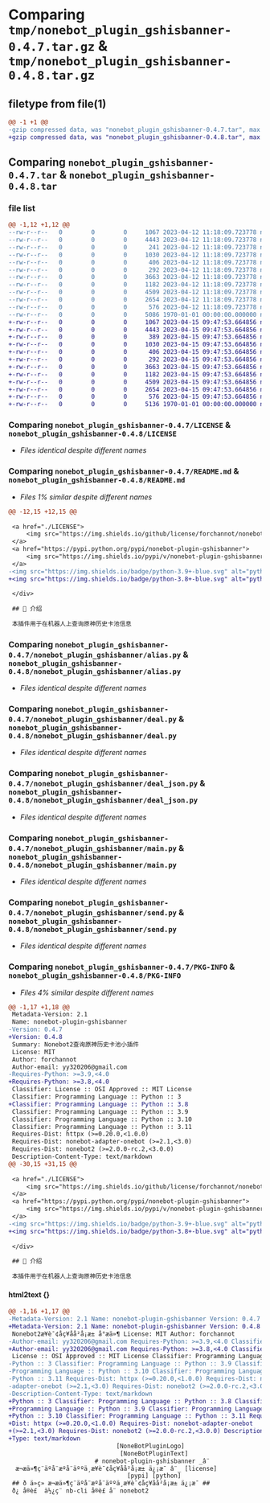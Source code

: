 # Comparing `tmp/nonebot_plugin_gshisbanner-0.4.7.tar.gz` & `tmp/nonebot_plugin_gshisbanner-0.4.8.tar.gz`

## filetype from file(1)

```diff
@@ -1 +1 @@
-gzip compressed data, was "nonebot_plugin_gshisbanner-0.4.7.tar", max compression
+gzip compressed data, was "nonebot_plugin_gshisbanner-0.4.8.tar", max compression
```

## Comparing `nonebot_plugin_gshisbanner-0.4.7.tar` & `nonebot_plugin_gshisbanner-0.4.8.tar`

### file list

```diff
@@ -1,12 +1,12 @@
--rw-r--r--   0        0        0     1067 2023-04-12 11:18:09.723778 nonebot_plugin_gshisbanner-0.4.7/LICENSE
--rw-r--r--   0        0        0     4443 2023-04-12 11:18:09.723778 nonebot_plugin_gshisbanner-0.4.7/README.md
--rw-r--r--   0        0        0      241 2023-04-12 11:18:09.723778 nonebot_plugin_gshisbanner-0.4.7/nonebot_plugin_gshisbanner/__init__.py
--rw-r--r--   0        0        0     1030 2023-04-12 11:18:09.723778 nonebot_plugin_gshisbanner-0.4.7/nonebot_plugin_gshisbanner/alias.py
--rw-r--r--   0        0        0      406 2023-04-12 11:18:09.723778 nonebot_plugin_gshisbanner-0.4.7/nonebot_plugin_gshisbanner/api.py
--rw-r--r--   0        0        0      292 2023-04-12 11:18:09.723778 nonebot_plugin_gshisbanner-0.4.7/nonebot_plugin_gshisbanner/config.py
--rw-r--r--   0        0        0     3663 2023-04-12 11:18:09.723778 nonebot_plugin_gshisbanner-0.4.7/nonebot_plugin_gshisbanner/deal.py
--rw-r--r--   0        0        0     1182 2023-04-12 11:18:09.723778 nonebot_plugin_gshisbanner-0.4.7/nonebot_plugin_gshisbanner/deal_json.py
--rw-r--r--   0        0        0     4509 2023-04-12 11:18:09.723778 nonebot_plugin_gshisbanner-0.4.7/nonebot_plugin_gshisbanner/main.py
--rw-r--r--   0        0        0     2654 2023-04-12 11:18:09.723778 nonebot_plugin_gshisbanner-0.4.7/nonebot_plugin_gshisbanner/send.py
--rw-r--r--   0        0        0      576 2023-04-12 11:18:09.723778 nonebot_plugin_gshisbanner-0.4.7/pyproject.toml
--rw-r--r--   0        0        0     5086 1970-01-01 00:00:00.000000 nonebot_plugin_gshisbanner-0.4.7/PKG-INFO
+-rw-r--r--   0        0        0     1067 2023-04-15 09:47:53.664856 nonebot_plugin_gshisbanner-0.4.8/LICENSE
+-rw-r--r--   0        0        0     4443 2023-04-15 09:47:53.664856 nonebot_plugin_gshisbanner-0.4.8/README.md
+-rw-r--r--   0        0        0      389 2023-04-15 09:47:53.664856 nonebot_plugin_gshisbanner-0.4.8/nonebot_plugin_gshisbanner/__init__.py
+-rw-r--r--   0        0        0     1030 2023-04-15 09:47:53.664856 nonebot_plugin_gshisbanner-0.4.8/nonebot_plugin_gshisbanner/alias.py
+-rw-r--r--   0        0        0      406 2023-04-15 09:47:53.664856 nonebot_plugin_gshisbanner-0.4.8/nonebot_plugin_gshisbanner/api.py
+-rw-r--r--   0        0        0      292 2023-04-15 09:47:53.664856 nonebot_plugin_gshisbanner-0.4.8/nonebot_plugin_gshisbanner/config.py
+-rw-r--r--   0        0        0     3663 2023-04-15 09:47:53.664856 nonebot_plugin_gshisbanner-0.4.8/nonebot_plugin_gshisbanner/deal.py
+-rw-r--r--   0        0        0     1182 2023-04-15 09:47:53.664856 nonebot_plugin_gshisbanner-0.4.8/nonebot_plugin_gshisbanner/deal_json.py
+-rw-r--r--   0        0        0     4509 2023-04-15 09:47:53.664856 nonebot_plugin_gshisbanner-0.4.8/nonebot_plugin_gshisbanner/main.py
+-rw-r--r--   0        0        0     2654 2023-04-15 09:47:53.664856 nonebot_plugin_gshisbanner-0.4.8/nonebot_plugin_gshisbanner/send.py
+-rw-r--r--   0        0        0      576 2023-04-15 09:47:53.664856 nonebot_plugin_gshisbanner-0.4.8/pyproject.toml
+-rw-r--r--   0        0        0     5136 1970-01-01 00:00:00.000000 nonebot_plugin_gshisbanner-0.4.8/PKG-INFO
```

### Comparing `nonebot_plugin_gshisbanner-0.4.7/LICENSE` & `nonebot_plugin_gshisbanner-0.4.8/LICENSE`

 * *Files identical despite different names*

### Comparing `nonebot_plugin_gshisbanner-0.4.7/README.md` & `nonebot_plugin_gshisbanner-0.4.8/README.md`

 * *Files 1% similar despite different names*

```diff
@@ -12,15 +12,15 @@
 
 <a href="./LICENSE">
     <img src="https://img.shields.io/github/license/forchannot/nonebot-plugin-gshisbanner.svg" alt="license">
 </a>
 <a href="https://pypi.python.org/pypi/nonebot-plugin-gshisbanner">
     <img src="https://img.shields.io/pypi/v/nonebot-plugin-gshisbanner.svg" alt="pypi">
 </a>
-<img src="https://img.shields.io/badge/python-3.9+-blue.svg" alt="python">
+<img src="https://img.shields.io/badge/python-3.8+-blue.svg" alt="python">
 
 </div>
 
 ## 📖 介绍
 
 本插件用于在机器人上查询原神历史卡池信息
```

### Comparing `nonebot_plugin_gshisbanner-0.4.7/nonebot_plugin_gshisbanner/alias.py` & `nonebot_plugin_gshisbanner-0.4.8/nonebot_plugin_gshisbanner/alias.py`

 * *Files identical despite different names*

### Comparing `nonebot_plugin_gshisbanner-0.4.7/nonebot_plugin_gshisbanner/deal.py` & `nonebot_plugin_gshisbanner-0.4.8/nonebot_plugin_gshisbanner/deal.py`

 * *Files identical despite different names*

### Comparing `nonebot_plugin_gshisbanner-0.4.7/nonebot_plugin_gshisbanner/deal_json.py` & `nonebot_plugin_gshisbanner-0.4.8/nonebot_plugin_gshisbanner/deal_json.py`

 * *Files identical despite different names*

### Comparing `nonebot_plugin_gshisbanner-0.4.7/nonebot_plugin_gshisbanner/main.py` & `nonebot_plugin_gshisbanner-0.4.8/nonebot_plugin_gshisbanner/main.py`

 * *Files identical despite different names*

### Comparing `nonebot_plugin_gshisbanner-0.4.7/nonebot_plugin_gshisbanner/send.py` & `nonebot_plugin_gshisbanner-0.4.8/nonebot_plugin_gshisbanner/send.py`

 * *Files identical despite different names*

### Comparing `nonebot_plugin_gshisbanner-0.4.7/PKG-INFO` & `nonebot_plugin_gshisbanner-0.4.8/PKG-INFO`

 * *Files 4% similar despite different names*

```diff
@@ -1,17 +1,18 @@
 Metadata-Version: 2.1
 Name: nonebot-plugin-gshisbanner
-Version: 0.4.7
+Version: 0.4.8
 Summary: Nonebot2查询原神历史卡池小插件
 License: MIT
 Author: forchannot
 Author-email: yy320206@gmail.com
-Requires-Python: >=3.9,<4.0
+Requires-Python: >=3.8,<4.0
 Classifier: License :: OSI Approved :: MIT License
 Classifier: Programming Language :: Python :: 3
+Classifier: Programming Language :: Python :: 3.8
 Classifier: Programming Language :: Python :: 3.9
 Classifier: Programming Language :: Python :: 3.10
 Classifier: Programming Language :: Python :: 3.11
 Requires-Dist: httpx (>=0.20.0,<1.0.0)
 Requires-Dist: nonebot-adapter-onebot (>=2.1,<3.0)
 Requires-Dist: nonebot2 (>=2.0.0-rc.2,<3.0.0)
 Description-Content-Type: text/markdown
@@ -30,15 +31,15 @@
 
 <a href="./LICENSE">
     <img src="https://img.shields.io/github/license/forchannot/nonebot-plugin-gshisbanner.svg" alt="license">
 </a>
 <a href="https://pypi.python.org/pypi/nonebot-plugin-gshisbanner">
     <img src="https://img.shields.io/pypi/v/nonebot-plugin-gshisbanner.svg" alt="pypi">
 </a>
-<img src="https://img.shields.io/badge/python-3.9+-blue.svg" alt="python">
+<img src="https://img.shields.io/badge/python-3.8+-blue.svg" alt="python">
 
 </div>
 
 ## 📖 介绍
 
 本插件用于在机器人上查询原神历史卡池信息
```

#### html2text {}

```diff
@@ -1,16 +1,17 @@
-Metadata-Version: 2.1 Name: nonebot-plugin-gshisbanner Version: 0.4.7 Summary:
+Metadata-Version: 2.1 Name: nonebot-plugin-gshisbanner Version: 0.4.8 Summary:
 Nonebot2æ¥è¯¢åç¥åå²å¡æ± å°æä»¶ License: MIT Author: forchannot
-Author-email: yy320206@gmail.com Requires-Python: >=3.9,<4.0 Classifier:
+Author-email: yy320206@gmail.com Requires-Python: >=3.8,<4.0 Classifier:
 License :: OSI Approved :: MIT License Classifier: Programming Language ::
-Python :: 3 Classifier: Programming Language :: Python :: 3.9 Classifier:
-Programming Language :: Python :: 3.10 Classifier: Programming Language ::
-Python :: 3.11 Requires-Dist: httpx (>=0.20.0,<1.0.0) Requires-Dist: nonebot-
-adapter-onebot (>=2.1,<3.0) Requires-Dist: nonebot2 (>=2.0.0-rc.2,<3.0.0)
-Description-Content-Type: text/markdown
+Python :: 3 Classifier: Programming Language :: Python :: 3.8 Classifier:
+Programming Language :: Python :: 3.9 Classifier: Programming Language ::
+Python :: 3.10 Classifier: Programming Language :: Python :: 3.11 Requires-
+Dist: httpx (>=0.20.0,<1.0.0) Requires-Dist: nonebot-adapter-onebot
+(>=2.1,<3.0) Requires-Dist: nonebot2 (>=2.0.0-rc.2,<3.0.0) Description-Content-
+Type: text/markdown
                              [NoneBotPluginLogo]
                               [NoneBotPluginText]
                        # nonebot-plugin-gshisbanner _â¨
  æ¬æä»¶ç¨äºå¨æºå¨äººä¸æ¥è¯¢åç¥åå²å¡æ± ä¿¡æ¯ â¨_ [license]
                                 [pypi] [python]
 ## ð ä»ç» æ¬æä»¶ç¨äºå¨æºå¨äººä¸æ¥è¯¢åç¥åå²å¡æ± ä¿¡æ¯ ##
 ð¿ å®è£  ä½¿ç¨ nb-cli å®è£ å¨ nonebot2
```


